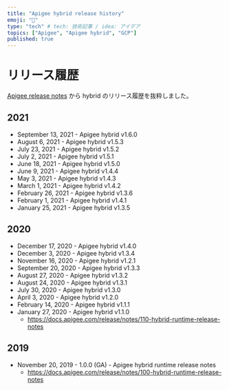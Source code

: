 ```yaml
---
title: "Apigee hybrid release history"
emoji: "💬"
type: "tech" # tech: 技術記事 / idea: アイデア
topics: ["Apigee", "Apigee hybrid", "GCP"]
published: true
---
```


# リリース履歴

[Apigee release notes](https://cloud.google.com/apigee/docs/release/notes/apigee-release-notes#apigee-hybrid-releases) から hybrid のリリース履歴を抜粋しました。

## 2021

* September 13, 2021  - Apigee hybrid v1.6.0
* August 6, 2021  - Apigee hybrid v1.5.3
* July 23, 2021  - Apigee hybrid v1.5.2
* July 2, 2021  - Apigee hybrid v1.5.1
* June 18, 2021  - Apigee hybrid v1.5.0
* June 9, 2021  - Apigee hybrid v1.4.4
* May 3, 2021  - Apigee hybrid v1.4.3
* March 1, 2021  - Apigee hybrid v1.4.2
* February 26, 2021  - Apigee hybrid v1.3.6
* February 1, 2021  - Apigee hybrid v1.4.1
* January 25, 2021 - Apigee hybrid v1.3.5

## 2020

* December 17, 2020 - Apigee hybrid v1.4.0
* December 3, 2020 - Apigee hybrid v1.3.4
* November 16, 2020 - Apigee hybrid v1.2.1
* September 20, 2020 - Apigee hybrid v1.3.3
* August 27, 2020 - Apigee hybrid v1.3.2
* August 24, 2020 - Apigee hybrid v1.3.1
* July 30, 2020 - Apigee hybrid v1.3.0
* April 3, 2020 - Apigee hybrid v1.2.0
* February 14, 2020 - Apigee hybrid v1.1.1
* January 27, 2020 - Apigee hybrid v1.1.0
  * https://docs.apigee.com/release/notes/110-hybrid-runtime-release-notes

## 2019

* November 20, 2019 - 1.0.0 (GA) - Apigee hybrid runtime release notes
  * https://docs.apigee.com/release/notes/100-hybrid-runtime-release-notes
